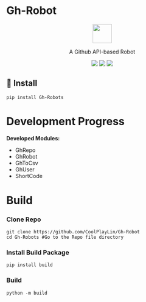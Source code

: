 # Gh-Robot

<p align="center">
<img src="https://api.nationalstore.shop/https://github.com/CoolPlayLin/CoolPlayLin/blob/main/assets/robot.png" width="50" height="50">
</p>

<p align="center">A Github API-based Robot</p>


<p align="center">
<img src="https://img.shields.io/github/license/CoolPlayLin/Gh-Robot?style=flat-square">
<img src="https://img.shields.io/pypi/dm/Gh-Robot?style=flat-square">
<img src="https://img.shields.io/github/issues-pr/CoolPlayLin/Gh-Robot?style=flat-square">

</p>

## 🤖 Install

```
pip install Gh-Robots
```

# Development Progress

**Developed Modules:**

- GhRepo
- GhRobot
- GhToCsv
- GhUser
- ShortCode

# Build

### **Clone Repo**

```
git clone https://github.com/CoolPlayLin/Gh-Robot
cd Gh-Robots #Go to the Repo file directory
```

### **Install Build Package**
```
pip install build
```
### **Build**
```
python -m build
```